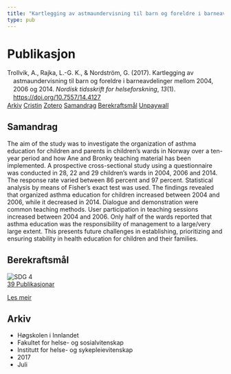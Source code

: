 ```yaml
---
title: "Kartlegging av astmaundervisning til barn og foreldre i barneavdelinger mellom 2004, 2006 og 2014"
type: pub
---
```

<h1>Publikasjon</h1>
<article id="csl-bib-container-URIW2HP5" class="csl-bib-container">
  <div class="csl-bib-body" style="line-height: 1.35; padding-left: 1em; text-indent:-1em;">
  <div class="csl-entry">Trollvik, A., Rajka, L.-G. K., &amp; Nordstr&#xF6;m, G. (2017). Kartlegging av astmaundervisning til barn og foreldre i barneavdelinger mellom 2004, 2006 og 2014. <i>Nordisk tidsskrift for helseforskning</i>, <i>13</i>(1). <a href="https://doi.org/10.7557/14.4127">https://doi.org/10.7557/14.4127</a></div>
</div>
  <div class="csl-bib-buttons">
    <a href="#taxonomy-article-URIW2HP5" class="csl-bib-button">Arkiv</a>
    <a href="https://app.cristin.no/results/show.jsf?id=1481376" alt="Cristin URL" class="csl-bib-button">Cristin</a>
    <a href="http://zotero.org/groups/5022929/items/URIW2HP5" alt="Zotero URL" class="csl-bib-button">Zotero</a>
    <a href="#abstract-article-URIW2HP5" class="csl-bib-button">Samandrag</a>
    <a href="#sdg-article-URIW2HP5" class="csl-bib-button">Berekraftsmål</a>
    <a href="https://septentrio.uit.no/index.php/helseforsk/article/download/4127/3862" class="csl-bib-button">Unpaywall</a>
  </div>
  <div id="csl-bib-meta-container-URIW2HP5"></div>
</article>
<div id="csl-bib-meta-URIW2HP5" class="csl-bib-meta">
  <article id="abstract-article-URIW2HP5" class="abstract-article">
    <h1>Samandrag</h1>
    The aim of the study was to investigate the organization of asthma education for children and parents in children’s wards in Norway over a ten-year period and how Ane and Bronky teaching material has been implemented. A prospective cross-sectional study using a questionnaire was conducted in 28, 22 and 29 children’s wards in 2004, 2006 and 2014. The response rate varied between 86 percent and 97 percent. Statistical analysis by means of Fisher’s exact test was used. The findings revealed that organized asthma education for children increased between 2004 and 2006, while it decreased in 2014. Dialogue and demonstration were common teaching methods. User participation in teaching sessions increased between 2004 and 2006. Only half of the wards reported that asthma education was the responsibility of management to a large/very large extent. This presents future challenges in establishing, prioritizing and ensuring stability in health education for children and their families.
  </article>
  <article id="sdg-article-URIW2HP5" class="sdg-article">
    <h1>Berekraftsmål</h1>
    <div class="sdg-container"><div id="sdg4" class="sdg">
<img src="{{< params subfolder >}}images/sdg/sdg04_no.png" class="image" alt="SDG 4">
<div class="sdg-overlay">
<a href="{{< params subfolder >}}no/archive/?sdg=4#archive" class="sdg-publication-count"><span>39</span> Publikasjonar</a>
<p><a href="https://www.fn.no/om-fn/fns-baerekraftsmaal/god-utdanning?lang=nno-NO" class="sdg-read-more">Les meir</a></p>
</div>
</div></div>
  </article>
  <article id="taxonomy-article-URIW2HP5" class="taxonomy-article">
    <h1>Arkiv</h1>
    <ul>
      <li>Høgskolen i Innlandet</li>
      <li>Fakultet for helse- og sosialvitenskap</li>
      <li>Institutt for helse- og sykepleievitenskap</li>
      <li>2017</li>
      <li>Juli</li>
    </ul>
  </article>
</div>
